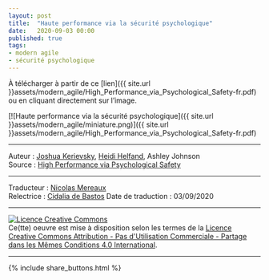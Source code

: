 ```yaml
---
layout: post
title:  "Haute performance via la sécurité psychologique"
date:   2020-09-03 00:00
published: true
tags:
- modern agile
- sécurité psychologique
---
```


À télécharger à partir de ce [lien]({{ site.url }}assets/modern_agile/High_Performance_via_Psychological_Safety-fr.pdf) ou en cliquant directement sur l’image.  

[![Haute performance via la sécurité psychologique]({{ site.url }}assets/modern_agile/miniature.png)]({{ site.url }}assets/modern_agile/High_Performance_via_Psychological_Safety-fr.pdf)

---
Auteur : [Joshua Kerievsky](https://twitter.com/JoshuaKerievsky), [Heidi Helfand](https://twitter.com/heidihelfand), Ashley Johnson  
Source : [High Performance via Psychological Safety](https://modernagile.org/safety)  

---
Traducteur : [Nicolas Mereaux](http://www.les-traducteurs-agiles.org/traducteurs/)  
Relectrice : [Cidalia de Bastos](http://www.les-traducteurs-agiles.org/traducteurs/)
Date de traduction : 03/09/2020  

---

<a rel="license" href="http://creativecommons.org/licenses/by-nc-sa/4.0/"><img alt="Licence Creative Commons" style="border-width:0" src="http://i.creativecommons.org/l/by-nc-sa/4.0/88x31.png" /></a><br />Ce(tte) oeuvre est mise à disposition selon les termes de la <a rel="license" href="http://creativecommons.org/licenses/by-nc-sa/4.0/">Licence Creative Commons Attribution - Pas d'Utilisation Commerciale - Partage dans les Mêmes Conditions 4.0 International</a>.

---

{% include share_buttons.html %}
